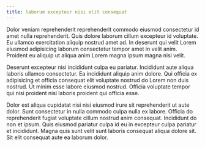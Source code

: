 ```yaml
---
title: laborum excepteur nisi elit consequat
---
```


Dolor veniam reprehenderit reprehenderit commodo eiusmod consectetur id amet nulla reprehenderit. Quis dolore laborum cillum excepteur id voluptate. Eu ullamco exercitation aliquip nostrud amet ad. In deserunt qui velit Lorem eiusmod adipisicing laborum consectetur tempor amet in velit anim. Proident eu aliquip ut aliqua anim Lorem magna ipsum magna nisi velit.

Deserunt excepteur nisi incididunt culpa eu pariatur. Incididunt aute aliqua laboris ullamco consectetur. Ea incididunt aliquip anim dolore. Qui officia ex adipisicing et officia consequat elit voluptate nostrud do Lorem non duis nostrud. Ut minim esse labore eiusmod nostrud. Officia voluptate tempor qui nisi proident nisi laboris proident qui officia esse.

Dolor est aliqua cupidatat nisi nisi eiusmod irure sit reprehenderit ut aute dolor. Sunt consectetur in nulla commodo culpa nulla ex labore. Officia do reprehenderit fugiat voluptate cillum nostrud anim consequat. Incididunt do non et ipsum. Quis eiusmod pariatur culpa id eu in excepteur culpa pariatur et incididunt. Magna quis sunt velit sunt laboris consequat aliqua dolore sit. Sit elit consequat aute ea laborum dolor.